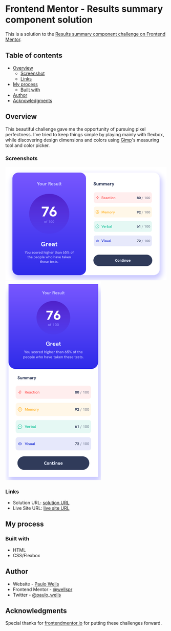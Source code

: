 # Frontend Mentor - Results summary component solution

This is a solution to the [Results summary component challenge on Frontend Mentor](https://www.frontendmentor.io/challenges/results-summary-component-CE_K6s0maV).

## Table of contents

- [Overview](#overview)
  - [Screenshot](#screenshot)
  - [Links](#links)
- [My process](#my-process)
  - [Built with](#built-with)
- [Author](#author)
- [Acknowledgments](#acknowledgments)

## Overview

This beautiful challenge gave me the opportunity of pursuing pixel perfectness. I've tried to keep things simple by playing mainly with flexbox, while discovering design dimensions and colors using [Gimp](https://www.gimp.org/)'s measuring tool and color picker.

### Screenshots

![](./screenshots/Screenshot-2.png)
![](./screenshots/Screenshot-3.png)

### Links

- Solution URL: [solution URL](https://www.frontendmentor.io/solutions/results-summary-component-using-html-and-css-flexbox-kLXvgKXg52)
- Live Site URL: [live site URL](https://results-summary-component-main-wellspr.vercel.app/)

## My process

### Built with

- HTML
- CSS/Flexbox

## Author

- Website - [Paulo Wells](https://www.paulowells.com)
- Frontend Mentor - [@wellspr](https://www.frontendmentor.io/profile/wellspr)
- Twitter - [@paulo_wells](https://www.twitter.com/paulo_wells)

## Acknowledgments

Special thanks for [frontendmentor.io](https://www.frontendmentor.io/home) for putting these challenges forward.